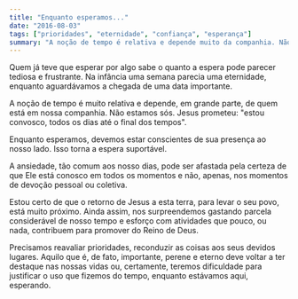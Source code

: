 ```yaml
---
title: "Enquanto esperamos..."
date: "2016-08-03"
tags: ["prioridades", "eternidade", "confiança", "esperança"]
summary: "A noção de tempo é relativa e depende muito da companhia. Não estamos sós, pois Jesus prometeu estar conosco."
---
```


Quem já teve que esperar por algo sabe o quanto a espera pode parecer tediosa e frustrante. Na infância uma semana parecia uma eternidade, enquanto aguardávamos a chegada de uma data importante.

A noção de tempo é muito relativa e depende, em grande parte, de quem está em nossa companhia. Não estamos sós. Jesus prometeu: "estou convosco, todos os dias até o final dos tempos".

Enquanto esperamos, devemos estar conscientes de sua presença ao nosso lado. Isso torna a espera suportável.

A ansiedade, tão comum aos nosso dias, pode ser afastada pela certeza de que Ele está conosco em todos os momentos e não, apenas, nos momentos de devoção pessoal ou coletiva.

Estou certo de que o retorno de Jesus a esta terra, para levar o seu povo, está muito próximo. Ainda assim, nos surpreendemos gastando parcela considerável de nosso tempo e esforço com atividades que pouco, ou nada, contribuem para promover do Reino de Deus.

Precisamos reavaliar prioridades, reconduzir as coisas aos seus devidos lugares. Aquilo que é, de fato, importante, perene e eterno deve voltar a ter destaque nas nossas vidas ou, certamente, teremos dificuldade para justificar o uso que fizemos do tempo, enquanto estávamos aqui, esperando.
